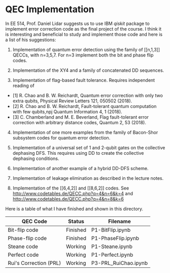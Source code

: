 # QEC Implementation

In EE 514, Prof. Daniel Lidar suggests us to use IBM *qiskit* package to implement error correction code as the final project of the course. I think it is interesting and beneficial to study and implement those code and here is a list of his suggestions:

1. Implementation of quantum error detection using the family of [[n,1,3]] QECCs, with n=3,5,7. For n=3 implement both the bit and phase flip codes. 

2. Implementation of the XY4 and a family of concatenated DD sequences.

3. Implementation of flag-based fault tolerance. Requires independent reading of

- [1]  R. Chao and B. W. Reichardt, Quantum error correction with only two extra qubits, Physical Review Letters 121, 050502 (2018).
- [2]  R. Chao and B. W. Reichardt, Fault-tolerant quantum computation with few qubits,npj Quantum Information 4, 1 (2018).
- [3]  C. Chamberland and M. E. Beverland, Flag fault-tolerant error correction with arbitrary distance codes, Quantum 2, 53 (2018).

4. Implementation of one more examples from the family of Bacon-Shor subsystem codes for quantum error detection.

5. Implementation of a universal set of 1 and 2-qubit gates on the collective dephasing DFS. This requires using DD to create the collective dephasing conditions.
6. Implementation of another example of a hybrid DD-DFS scheme.

7. Implementation of leakage elimination as described in the lecture notes.

8. Implementation of the [[6,4,2]] and [[8,6,2]] codes. See http://www.codetables.de/QECC.php?q=4&n=6&k=4 and http://www.codetables.de/QECC.php?q=4&n=8&k=6

Here is a table of what I have finished and shown in this directory.

| QEC Code               | Status   | Filename             |
| ---------------------- | -------- | -------------------- |
| Bit-flip code          | Finished | P1-BitFlip.ipynb     |
| Phase-flip code        | Finished | P1-PhaseFlip.ipynb   |
| Steane code            | Working  | P1-Steane.ipynb      |
| Perfect code           | Working  | P1-Perfect.ipynb     |
| Rui's Correction (PRL) | Working  | P3-PRL_RuiChao.ipynb |

